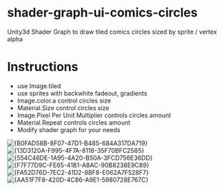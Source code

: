 # shader-graph-ui-comics-circles
Unity3d Shader Graph to draw tiled comics circles sized by sprite / vertex alpha
# Instructions
- use Image.tiled
- use sprites with backwhite fadeout, gradients
- Image.color.a control circles size
- Material.Size control circles size
- Image.Pixel Per Unit Multiplier controls circles amount
- Material.Repeat controls circles amount
- Modify shader graph for your needs
  
![{B0FAD58B-8F07-47D1-B485-684A317DA719}](https://github.com/user-attachments/assets/33d6c060-ef7c-4150-ae94-3b54c4c2026f)
![{13D3120A-F995-4F7A-8118-35F70BFC2585}](https://github.com/user-attachments/assets/716c5885-fa6c-4e24-9f6a-d0ba7ea77ae9)
![{554C46DE-1A95-4A20-B50A-3FCD756E36DD}](https://github.com/user-attachments/assets/c78109e9-9a74-4176-b9a4-17eb95e0da7b)
![{F7F77D9C-FE65-41B1-A8AC-90B8238E9C89}](https://github.com/user-attachments/assets/e6f4f5a6-30d0-4773-a996-6b4a1902e047)
![{FA52D76D-7EC2-41D2-8BF8-E062A7F528F7}](https://github.com/user-attachments/assets/15679be2-8a9b-4958-9dbd-960c69cb40bc)
![{AA51F7F8-420D-4C86-A9E1-5980728E767C}](https://github.com/user-attachments/assets/afe89fce-c14d-4847-a3d0-e828c4681358)

